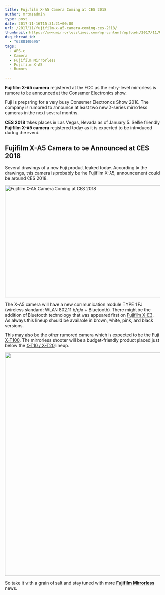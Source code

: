 ```yaml
---
title: Fujifilm X-A5 Camera Coming at CES 2018
author: mrtmsadmin
type: post
date: 2017-11-16T15:31:21+00:00
url: /2017/11/fujifilm-x-a5-camera-coming-ces-2018/
thumbnail: https://www.mirrorlesstimes.com/wp-content/uploads/2017/11/Upcoming-Fuji-Camera-X-A5.jpg
dsq_thread_id:
  - "6288100695"
tags:
  - APS-c
  - Camera
  - Fujifilm Mirrorless
  - Fujifilm X-A5
  - Rumors

---
```

**Fujifilm X-A5 camera** registered at the FCC as the entry-level mirrorless is rumore to be announced at the Consumer Electronics show.

Fuji is preparing for a very busy Consumer Electronics Show 2018. The company is rumored to announce at least two new X-series mirrorless cameras in the next several months.

**CES 2018** takes places in Las Vegas, Nevada as of January 5. Selfie friendly **Fujifilm X-A5 camera** registered today as it is expected to be introduced during the event.<!--more-->

## Fujifilm X-A5 Camera to be Announced at CES 2018

Several drawings of a new Fuji product leaked today. According to the drawings, this camera is probably be the Fujifilm X-A5, announcement could be around CES 2018.

[<img class="aligncenter wp-image-1411 size-full" title="Fujifilm X-A5 Camera Coming at CES 2018" src="https://i2.wp.com/www.mirrorlesstimes.com/wp-content/uploads/2017/11/Upcoming-Fuji-Camera-X-A5.jpg?resize=600%2C365&#038;ssl=1" alt="Fujifilm X-A5 Camera Coming at CES 2018" width="600" height="365" srcset="https://i2.wp.com/www.mirrorlesstimes.com/wp-content/uploads/2017/11/Upcoming-Fuji-Camera-X-A5.jpg?w=700&ssl=1 700w, https://i2.wp.com/www.mirrorlesstimes.com/wp-content/uploads/2017/11/Upcoming-Fuji-Camera-X-A5.jpg?resize=470%2C286&ssl=1 470w" sizes="(max-width: 600px) 100vw, 600px" data-recalc-dims="1" />][1]

The X-A5 camera will have a new communication module TYPE 1 FJ (wireless standard: WLAN 802.11 b/g/n + Bluetooth). There might be the addition of Bluetooth technology that was appeared first on <a href="http://amzn.to/2grSLTO" target="_blank" rel="noopener">Fujifilm X-E3</a>. As always this lineup should be available in brown, white, pink, and black versions.

This may also be the other rumored camera which is expected to be the [Fuji X-T100][2]. The mirrorless shooter will be a budget-friendly product placed just below the <a href="http://amzn.to/2fXWchl" target="_blank" rel="nofollow noopener">X-T10 / X-T20</a> lineup.

[<img class="aligncenter size-full wp-image-1412" src="https://i2.wp.com/www.mirrorlesstimes.com/wp-content/uploads/2017/11/Design-comparison-image-X-A5.jpg?resize=600%2C726&#038;ssl=1" alt="" width="600" height="726" srcset="https://i2.wp.com/www.mirrorlesstimes.com/wp-content/uploads/2017/11/Design-comparison-image-X-A5.jpg?w=600&ssl=1 600w, https://i2.wp.com/www.mirrorlesstimes.com/wp-content/uploads/2017/11/Design-comparison-image-X-A5.jpg?resize=248%2C300&ssl=1 248w" sizes="(max-width: 600px) 100vw, 600px" data-recalc-dims="1" />][3]

So take it with a grain of salt and stay tuned with more [**Fujifilm Mirrorless**][4] news.

 [1]: https://i2.wp.com/www.mirrorlesstimes.com/wp-content/uploads/2017/11/Upcoming-Fuji-Camera-X-A5.jpg?ssl=1
 [2]: https://www.dailycameranews.com/2017/10/fujifilm-x-t100-camera-development/
 [3]: https://i2.wp.com/www.mirrorlesstimes.com/wp-content/uploads/2017/11/Design-comparison-image-X-A5.jpg?ssl=1
 [4]: https://www.mirrorlesstimes.com/tags/fujifilm-mirrorless/